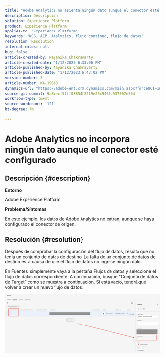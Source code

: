 ```yaml
---
title: "Adobe Analytics no asienta ningún dato aunque el conector esté configurado"
description: Descripción
solution: Experience Platform
product: Experience Platform
applies-to: "Experience Platform"
keywords: "KCS, AEP, Analytics, flujo continuo, flujo de datos"
resolution: Resolution
internal-notes: null
bug: false
article-created-by: Nayanika Chakravarty
article-created-date: "1/12/2023 6:33:06 PM"
article-published-by: Nayanika Chakravarty
article-published-date: "1/12/2023 6:43:02 PM"
version-number: 3
article-number: KA-19668
dynamics-url: "https://adobe-ent.crm.dynamics.com/main.aspx?forceUCI=1&pagetype=entityrecord&etn=knowledgearticle&id=4f0d8b8b-a792-ed11-aad1-6045bd006c82"
source-git-commit: 9a8cecf5fff08854f2219e25c9460c937307e564
workflow-type: tm+mt
source-wordcount: '121'
ht-degree: 7%

---
```


# Adobe Analytics no incorpora ningún dato aunque el conector esté configurado

## Descripción {#description}


<b>Entorno</b>

Adobe Experience Platform

<b>Problema/Síntomas</b>

En este ejemplo, los datos de Adobe Analytics no entran, aunque se haya configurado el conector de origen.


## Resolución {#resolution}


Después de comprobar la configuración del flujo de datos, resulta que no tenía un conjunto de datos de destino. La falta de un conjunto de datos de destino es la causa de que el flujo de datos no ingrese ningún dato.

En Fuentes, simplemente vaya a la pestaña Flujos de datos y seleccione el flujo de datos correspondiente. A continuación, busque &quot;Conjunto de datos de Target&quot; como se muestra a continuación. Si está vacío, tendrá que volver a crear un nuevo flujo de datos.

![](assets/6dcf5ee4-5adb-ec11-a7b6-0022480b01c6.png)


















